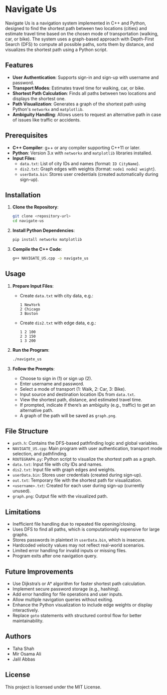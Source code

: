 # Navigate Us

Navigate Us is a navigation system implemented in C++ and Python, designed to find the shortest path between two locations (cities) and estimate travel time based on the chosen mode of transportation (walking, car, or bike). The system uses a graph-based approach with Depth-First Search (DFS) to compute all possible paths, sorts them by distance, and visualizes the shortest path using a Python script.

## Features
- **User Authentication**: Supports sign-in and sign-up with username and password.
- **Transport Modes**: Estimates travel time for walking, car, or bike.
- **Shortest Path Calculation**: Finds all paths between two locations and displays the shortest one.
- **Path Visualization**: Generates a graph of the shortest path using Python's `networkx` and `matplotlib`.
- **Ambiguity Handling**: Allows users to request an alternative path in case of issues like traffic or accidents.

## Prerequisites
- **C++ Compiler**: g++ or any compiler supporting C++11 or later.
- **Python**: Version 3.x with `networkx` and `matplotlib` libraries installed.
- **Input Files**:
  - `data.txt`: List of city IDs and names (format: `ID CityName`).
  - `dis2.txt`: Graph edges with weights (format: `node1 node2 weight`).
  - `userData.bin`: Stores user credentials (created automatically during sign-up).

## Installation
1. **Clone the Repository**:
   ```bash
   git clone <repository-url>
   cd navigate-us
   ```

2. **Install Python Dependencies**:
   ```bash
   pip install networkx matplotlib
   ```

3. **Compile the C++ Code**:
   ```bash
   g++ NAVIGATE_US.cpp -o navigate_us
   ```

## Usage
1. **Prepare Input Files**:
   - Create `data.txt` with city data, e.g.:
     ```
     1 NewYork
     2 Chicago
     3 Boston
     ```
   - Create `dis2.txt` with edge data, e.g.:
     ```
     1 2 100
     2 3 150
     1 3 200
     ```

2. **Run the Program**:
   ```bash
   ./navigate_us
   ```

3. **Follow the Prompts**:
   - Choose to sign in (1) or sign up (2).
   - Enter username and password.
   - Select a mode of transport (1: Walk, 2: Car, 3: Bike).
   - Input source and destination location IDs from `data.txt`.
   - View the shortest path, distance, and estimated travel time.
   - If prompted, indicate if there’s an ambiguity (e.g., traffic) to get an alternative path.
   - A graph of the path will be saved as `graph.png`.

## File Structure
- `path.h`: Contains the DFS-based pathfinding logic and global variables.
- `NAVIGATE_US.cpp`: Main program with user authentication, transport mode selection, and pathfinding.
- `ROUTEGRAPH.py`: Python script to visualize the shortest path as a graph.
- `data.txt`: Input file with city IDs and names.
- `dis2.txt`: Input file with graph edges and weights.
- `userData.bin`: Stores user credentials (created during sign-up).
- `out.txt`: Temporary file with the shortest path for visualization.
- `<username>.txt`: Created for each user during sign-up (currently unused).
- `graph.png`: Output file with the visualized path.

## Limitations
- Inefficient file handling due to repeated file opening/closing.
- Uses DFS to find all paths, which is computationally expensive for large graphs.
- Stores passwords in plaintext in `userData.bin`, which is insecure.
- Hardcoded velocity values may not reflect real-world scenarios.
- Limited error handling for invalid inputs or missing files.
- Program exits after one navigation query.

## Future Improvements
- Use Dijkstra’s or A* algorithm for faster shortest path calculation.
- Implement secure password storage (e.g., hashing).
- Add error handling for file operations and user inputs.
- Allow multiple navigation queries without exiting.
- Enhance the Python visualization to include edge weights or display interactively.
- Replace `goto` statements with structured control flow for better maintainability.

## Authors
- Taha Shah
- Mir Osama Ali
- Jalil Abbas

## License
This project is licensed under the MIT License.